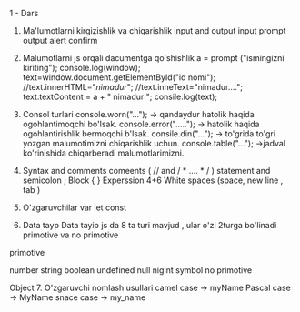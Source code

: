 1 - Dars
1. Ma'lumotlarni kirgizishlik va chiqarishlik
input and output
input
prompt
output
alert
confirm
2. Malumotlarni js orqali dacumentga qo'shishlik
a = prompt ("ismingizni kiriting");
console.log(window);
text=window.document.getElementById("id nomi");
//text.innerHTML="<i>nimadur</i>";
//text.inneText="nimadur....";
text.textContent = a + " nimadur ";
consile.log(text);

3. Consol turlari
console.worn("..."); -> qandaydur hatolik haqida ogohlantimoqchi bo'lsak.
console.error("....."); -> hatolik haqida ogohlantirishlik bermoqchi b'lsak.
consile.din("..."); -> to'grida to'gri yozgan malumotimizni chiqarishlik uchun.
console.table("..."); ->jadval ko'rinishida chiqarberadi malumotlarimizni.
4. Syntax and comments
comeents ( // and / * .... * / )
statement and semicolon ;
Block { }
Experssion 4+6
White spaces (space, new line , tab )
5. O'zgaruvchilar
var
let
const
6. Data tayp
Data tayip js da 8 ta turi mavjud , ular o'zi 2turga bo'linadi primotive va no primotive

primotive

number
string
boolean
undefined
null
nigInt
symbol
no primotive

Object
7. O'zgaruvchi nomlash usullari
camel case -> myName
Pascal case -> MyName
snace case -> my_name